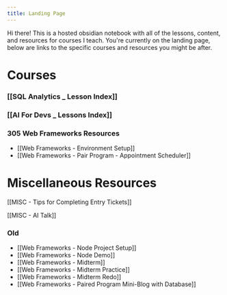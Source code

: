 ```yaml
---
title: Landing Page
---
```

Hi there! This is a hosted obsidian notebook with all of the lessons, content, and resources for courses I teach. You're currently on the landing page, below are links to the specific courses and resources you might be after.

# Courses

### [[SQL Analytics _ Lesson Index]]

### [[AI For Devs _ Lessons Index]]

### 305 Web Frameworks Resources
- [[Web Frameworks - Environment Setup]]
- [[Web Frameworks - Pair Program - Appointment Scheduler]]

# Miscellaneous Resources

[[MISC - Tips for Completing Entry Tickets]]

[[MISC - AI Talk]]


### Old

- [[Web Frameworks - Node Project Setup]]
- [[Web Frameworks - Node Demo]]
- [[Web Frameworks - Midterm]]
- [[Web Frameworks - Midterm Practice]]
- [[Web Frameworks - Midterm Redo]]
- [[Web Frameworks - Paired Program Mini-Blog with Database]]


